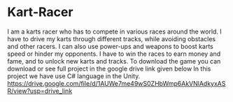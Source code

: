 # Kart-Racer
I am a karts racer who has to compete in various races around the world. I have to drive my karts through different tracks, while avoiding obstacles and other racers. I can also use power-ups and weapons to boost karts speed or hinder my opponents. I have to win the races to earn money and fame, and to unlock new karts and tracks.
To download the game you can download or see full project in the google drive link given below
In this project we have use C# language in the Unity.
https://drive.google.com/file/d/1AUWe7me49wS0ZHbWmp6AkVNlAdkyxASR/view?usp=drive_link
